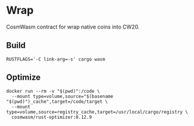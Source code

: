 # Wrap

CosmWasm contract for wrap native coins into CW20.

## Build

```
RUSTFLAGS='-C link-arg=-s' cargo wasm
```

## Optimize

```
docker run --rm -v "$(pwd)":/code \
  --mount type=volume,source="$(basename "$(pwd)")_cache",target=/code/target \
  --mount type=volume,source=registry_cache,target=/usr/local/cargo/registry \
  cosmwasm/rust-optimizer:0.12.9
```
